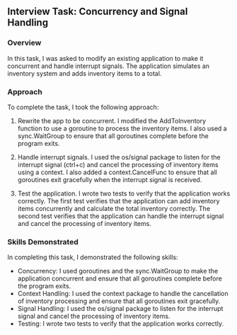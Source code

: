 ## Interview Task: Concurrency and Signal Handling

### Overview
In this task, I was asked to modify an existing application to make it concurrent and handle interrupt signals. The application simulates an inventory system and adds inventory items to a total.

### Approach
To complete the task, I took the following approach:

1. Rewrite the app to be concurrent. I modified the AddToInventory function to use a goroutine to process the inventory items. I also used a sync.WaitGroup to ensure that all goroutines complete before the program exits.

2. Handle interrupt signals. I used the os/signal package to listen for the interrupt signal (ctrl+c) and cancel the processing of inventory items using a context. I also added a context.CancelFunc to ensure that all goroutines exit gracefully when the interrupt signal is received.

3. Test the application. I wrote two tests to verify that the application works correctly. The first test verifies that the application can add inventory items concurrently and calculate the total inventory correctly. The second test verifies that the application can handle the interrupt signal and cancel the processing of inventory items.

### Skills Demonstrated
In completing this task, I demonstrated the following skills:

- Concurrency: I used goroutines and the sync.WaitGroup to make the application concurrent and ensure that all goroutines complete before the program exits.
- Context Handling: I used the context package to handle the cancellation of inventory processing and ensure that all goroutines exit gracefully.
- Signal Handling: I used the os/signal package to listen for the interrupt signal and cancel the processing of inventory items.
- Testing: I wrote two tests to verify that the application works correctly.
